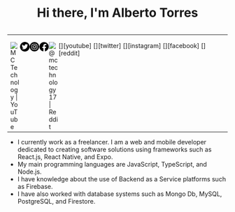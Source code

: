 <h1 align="center">Hi there, I'm Alberto Torres </h1>

<table align="right">
<tr>
<td>

[<img align="left" alt="MC Technology | YouTube" width="22px" src="./src/youtube.png" />][youtube]
[<img align="left" alt="@mctechnology17 | Twitter" width="22px" src="./src/twitter.png" />][twitter]
[<img align="left" alt="@mctechnology17 | Instagram" width="22px" src="./src/instagram.png" />][instagram]
[<img align="left" alt="MC Technology17 | Facebook" width="22px" src="./src/facebook.png" />][facebook]
[<img align="left" alt="@mctechnology17 | Reddit" width="22px" src="./src/reddit.png" />][reddit]

</td>
</tr>
</table>

- I currently work as a freelancer. I am a web and mobile developer dedicated to creating software solutions using frameworks such as React.js, React Native, and Expo.
- My main programming languages are JavaScript, TypeScript, and Node.js.
- I have knowledge about the use of Backend as a Service platforms such as Firebase.
- I have also worked with database systems such as Mongo Db, MySQL, PostgreSQL, and Firestore.
